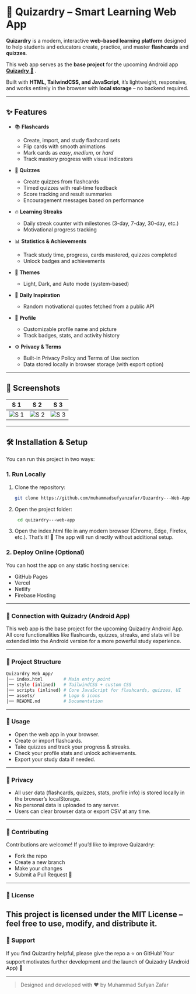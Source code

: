 # 🧠 Quizardry – Smart Learning Web App

**Quizardry** is a modern, interactive **web-based learning platform** designed to help students and educators create, practice, and master **flashcards** and **quizzes**. 

This web app serves as the **base project** for the upcoming Android app **[Quizadry 📱](https://github.com/muhammadsufyanzafar/Quzardry--Best-for-Students)** .

Built with **HTML, TailwindCSS, and JavaScript**, it’s lightweight, responsive, and works entirely in the browser with **local storage** – no backend required.

---

## ✨ Features

- 📚 **Flashcards**
  - Create, import, and study flashcard sets
  - Flip cards with smooth animations
  - Mark cards as *easy*, *medium*, or *hard*
  - Track mastery progress with visual indicators

- 📝 **Quizzes**
  - Create quizzes from flashcards
  - Timed quizzes with real-time feedback
  - Score tracking and result summaries
  - Encouragement messages based on performance

- 🔥 **Learning Streaks**
  - Daily streak counter with milestones (3-day, 7-day, 30-day, etc.)
  - Motivational progress tracking

- 📊 **Statistics & Achievements**
  - Track study time, progress, cards mastered, quizzes completed
  - Unlock badges and achievements

- 🌙 **Themes**
  - Light, Dark, and Auto mode (system-based)

- 💬 **Daily Inspiration**
  - Random motivational quotes fetched from a public API

- 👤 **Profile**
  - Customizable profile name and picture
  - Track badges, stats, and activity history

- ⚙️ **Privacy & Terms**
  - Built-in Privacy Policy and Terms of Use section
  - Data stored locally in browser storage (with export option)

---

## 📸 Screenshots
| S 1 | S 2 | S 3 |
|--------|----------------|-------------------|
| ![S 1]() | ![S 2]() | ![S 3]() |

---

## 🛠️ Installation & Setup

You can run this project in two ways:

### 1. Run Locally
1. Clone the repository:
   ```bash
   git clone https://github.com/muhammadsufyanzafar/Quzardry---Web-App.git
    ```

2. Open the project folder:
   ```bash
    cd quizardry---web-app
    ```

3. Open the index.html file in any modern browser (Chrome, Edge, Firefox, etc.).
That’s it! 🎉 The app will run directly without additional setup.

### 2. Deploy Online (Optional)
You can host the app on any static hosting service:
- GitHub Pages
- Vercel
- Netlify
- Firebase Hosting

---

### 📱 Connection with Quizadry (Android App)
This web app is the base project for the upcoming Quizadry Android App.
All core functionalities like flashcards, quizzes, streaks, and stats will be extended into the Android version for a more powerful study experience.

--- 

### 📂 Project Structure
```bash
Quizardry Web App/
│── index.html        # Main entry point
│── style (inlined)   # TailwindCSS + custom CSS
│── scripts (inlined) # Core JavaScript for flashcards, quizzes, UI
│── assets/           # Logo & icons
│── README.md         # Documentation
```
---

### 🚀 Usage
- Open the web app in your browser.
- Create or import flashcards.
- Take quizzes and track your progress & streaks.
- Check your profile stats and unlock achievements.
- Export your study data if needed.
---

### 🔐 Privacy
- All user data (flashcards, quizzes, stats, profile info) is stored locally in the browser’s localStorage.
- No personal data is uploaded to any server.
- Users can clear browser data or export CSV at any time.
---

### 🤝 Contributing
Contributions are welcome!
If you’d like to improve Quizardry:
- Fork the repo
- Create a new branch
- Make your changes
- Submit a Pull Request 🎯
---

### 📄 License

This project is licensed under the MIT License – feel free to use, modify, and distribute it.
--- 

### 🌟 Support
If you find Quizardry helpful, please give the repo a ⭐ on GitHub!
Your support motivates further development and the launch of Quizadry (Android App) 🚀

---

> Designed and developed with ❤️ by Muhammad Sufyan Zafar
